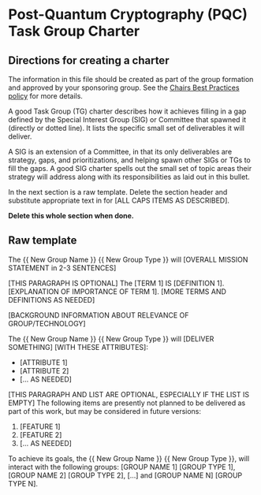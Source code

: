 # Post-Quantum Cryptography (PQC) Task Group Charter

## Directions for creating a charter
The information in this file should be created as part of the group formation and approved by your sponsoring group.  See the [Chairs Best Practices policy](https://docs.google.com/document/d/1rtXskVd7YyFq74tQ2OrInyM_-OQa228R5UZs5Pm3Vz0/) for more details.

A good Task Group (TG) charter describes how it achieves filling in a gap defined by the Special Interest Group (SIG) or Committee that spawned it (directly or dotted line). It lists the specific small set of  deliverables it will deliver.

A SIG is an extension of a Committee, in that its only deliverables are strategy, gaps, and prioritizations, and helping spawn other SIGs or TGs to fill the gaps. A good SIG charter spells out the small set of topic areas their strategy will address along with its responsibilities as laid out in this bullet.

In the next section is a raw template.  Delete the section header and substitute appropriate text in for [ALL CAPS ITEMS AS DESCRIBED].

**Delete this whole section when done.**

## Raw template

The {{ New Group Name }} {{ New Group Type }} will [OVERALL MISSION STATEMENT in 2-3 
SENTENCES]

[THIS PARAGRAPH IS OPTIONAL]
The [TERM 1] IS [DEFINITION 1].  [EXPLANATION  OF IMPORTANCE OF TERM 1]. [MORE TERMS AND DEFINITIONS AS NEEDED]

[BACKGROUND INFORMATION ABOUT RELEVANCE OF GROUP/TECHNOLOGY]

The {{ New Group Name }} {{ New Group Type }} will [DELIVER SOMETHING] [WITH THESE ATTRIBUTES]:

 - [ATTRIBUTE 1]
 - [ATTRIBUTE 2]
 - [... AS NEEDED]

[THIS PARAGRAPH AND LIST ARE OPTIONAL, ESPECIALLY IF THE LIST IS EMPTY]
The following items are presently not planned to be delivered as part of this work, but may be considered in future versions:

 1. [FEATURE 1]
 1. [FEATURE 2]
 1. [... AS NEEDED]

To achieve its goals, the {{ New Group Name }} {{ New Group Type }}, will interact with the following groups: [GROUP NAME 1] [GROUP TYPE 1], [GROUP NAME 2] [GROUP TYPE 2], [...] and [GROUP NAME N] [GROUP TYPE N]. 
